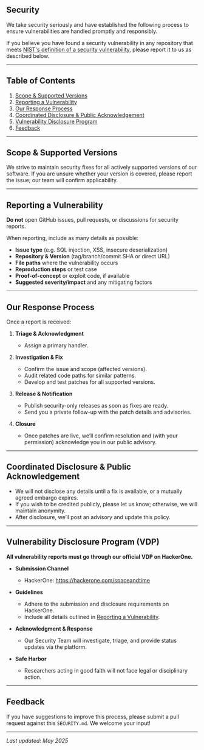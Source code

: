 <!-- BEGIN SECURITY.MD -->

## Security

We take security seriously and have established the following process to ensure vulnerabilities are handled promptly and responsibly.

If you believe you have found a security vulnerability in any repository that meets [NIST's definition of a security vulnerability](https://csrc.nist.gov/glossary/term/vulnerability), please report it to us as described below.

---

## Table of Contents

1. [Scope & Supported Versions](#scope--supported-versions)  
2. [Reporting a Vulnerability](#reporting-a-vulnerability)  
3. [Our Response Process](#our-response-process)  
4. [Coordinated Disclosure & Public Acknowledgement](#coordinated-disclosure--public-acknowledgement)  
5. [Vulnerability Disclosure Program](#Vulnerability-disclosure-program-vdp)  
7. [Feedback](#feedback)  

---

## Scope & Supported Versions

We strive to maintain security fixes for all actively supported versions of our software. If you are unsure whether your version is covered, please report the issue; our team will confirm applicability.

---

## Reporting a Vulnerability

**Do not** open GitHub issues, pull requests, or discussions for security reports.

When reporting, include as many details as possible:

- **Issue type** (e.g. SQL injection, XSS, insecure deserialization)  
- **Repository & Version** (tag/branch/commit SHA or direct URL)  
- **File paths** where the vulnerability occurs  
- **Reproduction steps** or test case  
- **Proof-of-concept** or exploit code, if available  
- **Suggested severity/impact** and any mitigating factors  

---

## Our Response Process

Once a report is received:

1. **Triage & Acknowledgment**  
   - Assign a primary handler.  

2. **Investigation & Fix**  
   - Confirm the issue and scope (affected versions).  
   - Audit related code paths for similar patterns.  
   - Develop and test patches for all supported versions.

3. **Release & Notification**  
   - Publish security-only releases as soon as fixes are ready.  
   - Send you a private follow-up with the patch details and advisories.

4. **Closure**  
   - Once patches are live, we’ll confirm resolution and (with your permission) acknowledge you in our public advisory.

---

## Coordinated Disclosure & Public Acknowledgement

- We will not disclose any details until a fix is available, or a mutually agreed embargo expires.  
- If you wish to be credited publicly, please let us know; otherwise, we will maintain anonymity.  
- After disclosure, we’ll post an advisory and update this policy.

---

## Vulnerability Disclosure Program (VDP)

**All vulnerability reports must go through our official VDP on HackerOne.**

- **Submission Channel**  
  - HackerOne: https://hackerone.com/spaceandtime  

- **Guidelines**  
  - Adhere to the submission and disclosure requirements on HackerOne.  
  - Include all details outlined in [Reporting a Vulnerability](#reporting-a-vulnerability).

- **Acknowledgment & Response**  
  - Our Security Team will investigate, triage, and provide status updates via the platform.

- **Safe Harbor**  
  - Researchers acting in good faith will not face legal or disciplinary action.

---

## Feedback

If you have suggestions to improve this process, please submit a pull request against this `SECURITY.md`. We welcome your input!

---

*Last updated: May 2025*  

<!-- END SECURITY.MD BLOCK -->

